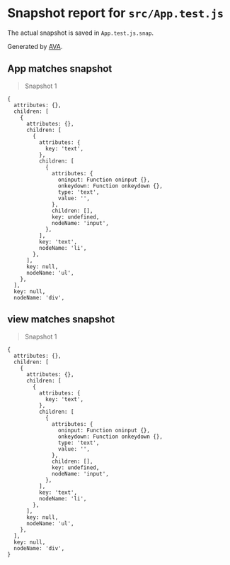 # Snapshot report for `src/App.test.js`

The actual snapshot is saved in `App.test.js.snap`.

Generated by [AVA](https://ava.li).

## App matches snapshot

> Snapshot 1

    {
      attributes: {},
      children: [
        {
          attributes: {},
          children: [
            {
              attributes: {
                key: 'text',
              },
              children: [
                {
                  attributes: {
                    oninput: Function oninput {},
                    onkeydown: Function onkeydown {},
                    type: 'text',
                    value: '',
                  },
                  children: [],
                  key: undefined,
                  nodeName: 'input',
                },
              ],
              key: 'text',
              nodeName: 'li',
            },
          ],
          key: null,
          nodeName: 'ul',
        },
      ],
      key: null,
      nodeName: 'div',
    

## view matches snapshot

> Snapshot 1

    {
      attributes: {},
      children: [
        {
          attributes: {},
          children: [
            {
              attributes: {
                key: 'text',
              },
              children: [
                {
                  attributes: {
                    oninput: Function oninput {},
                    onkeydown: Function onkeydown {},
                    type: 'text',
                    value: '',
                  },
                  children: [],
                  key: undefined,
                  nodeName: 'input',
                },
              ],
              key: 'text',
              nodeName: 'li',
            },
          ],
          key: null,
          nodeName: 'ul',
        },
      ],
      key: null,
      nodeName: 'div',
    }